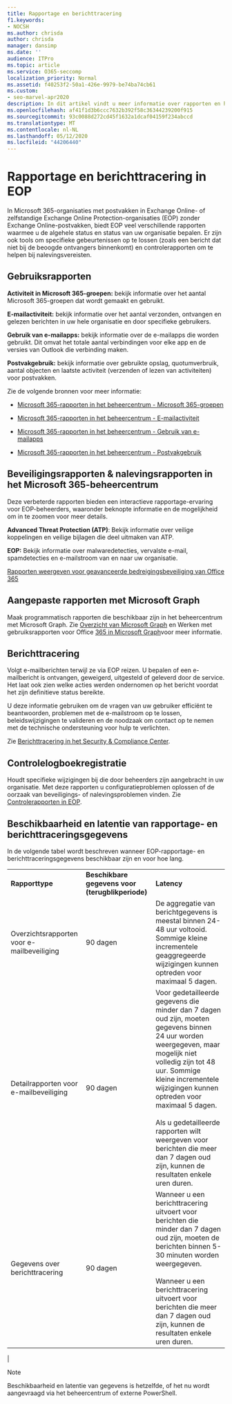 ```yaml
---
title: Rapportage en berichttracering
f1.keywords:
- NOCSH
ms.author: chrisda
author: chrisda
manager: dansimp
ms.date: ''
audience: ITPro
ms.topic: article
ms.service: O365-seccomp
localization_priority: Normal
ms.assetid: f40253f2-50a1-426e-9979-be74ba74cb61
ms.custom:
- seo-marvel-apr2020
description: In dit artikel vindt u meer informatie over rapporten en hulpprogramma's voor probleemoplossing die beschikbaar zijn voor EOP-beheerders (Microsoft Exchange Online Protection).
ms.openlocfilehash: af41f1d3b6ccc7632b392f58c36344239200f915
ms.sourcegitcommit: 93c0088d272cd45f1632a1dcaf04159f234abccd
ms.translationtype: MT
ms.contentlocale: nl-NL
ms.lasthandoff: 05/12/2020
ms.locfileid: "44206440"
---
```

# <a name="reporting-and-message-trace-in-eop"></a>Rapportage en berichttracering in EOP

In Microsoft 365-organisaties met postvakken in Exchange Online- of zelfstandige Exchange Online Protection-organisaties (EOP) zonder Exchange Online-postvakken, biedt EOP veel verschillende rapporten waarmee u de algehele status en status van uw organisatie bepalen. Er zijn ook tools om specifieke gebeurtenissen op te lossen (zoals een bericht dat niet bij de beoogde ontvangers binnenkomt) en controlerapporten om te helpen bij nalevingsvereisten.

## <a name="usage-reports"></a>Gebruiksrapporten

**Activiteit in Microsoft 365-groepen:** bekijk informatie over het aantal Microsoft 365-groepen dat wordt gemaakt en gebruikt.

**E-mailactiviteit:** bekijk informatie over het aantal verzonden, ontvangen en gelezen berichten in uw hele organisatie en door specifieke gebruikers.

**Gebruik van e-mailapps:** bekijk informatie over de e-mailapps die worden gebruikt. Dit omvat het totale aantal verbindingen voor elke app en de versies van Outlook die verbinding maken.

**Postvakgebruik:** bekijk informatie over gebruikte opslag, quotumverbruik, aantal objecten en laatste activiteit (verzenden of lezen van activiteiten) voor postvakken.

Zie de volgende bronnen voor meer informatie:

- [Microsoft 365-rapporten in het beheercentrum - Microsoft 365-groepen](https://docs.microsoft.com/office365/admin/activity-reports/office-365-groups)

- [Microsoft 365-rapporten in het beheercentrum - E-mailactiviteit](https://docs.microsoft.com/office365/admin/activity-reports/email-activity)

- [Microsoft 365-rapporten in het beheercentrum - Gebruik van e-mailapps](https://docs.microsoft.com/office365/admin/activity-reports/email-apps-usage)

- [Microsoft 365-rapporten in het beheercentrum - Postvakgebruik](https://docs.microsoft.com/office365/admin/activity-reports/mailbox-usage)

## <a name="security--compliance-reports-in-the-microsoft-365-admin-center"></a>Beveiligingsrapporten & nalevingsrapporten in het Microsoft 365-beheercentrum

Deze verbeterde rapporten bieden een interactieve rapportage-ervaring voor EOP-beheerders, waaronder beknopte informatie en de mogelijkheid om in te zoomen voor meer details.

**Advanced Threat Protection (ATP)**: Bekijk informatie over veilige koppelingen en veilige bijlagen die deel uitmaken van ATP.

**EOP:** Bekijk informatie over malwaredetecties, vervalste e-mail, spamdetecties en e-mailstroom van en naar uw organisatie.

[Rapporten weergeven voor geavanceerde bedreigingsbeveiliging van Office 365](view-reports-for-atp.md)

## <a name="custom-reports-using-microsoft-graph"></a>Aangepaste rapporten met Microsoft Graph

Maak programmatisch rapporten die beschikbaar zijn in het beheercentrum met Microsoft Graph. Zie [Overzicht van Microsoft Graph](https://docs.microsoft.com/graph/overview) en Werken met gebruiksrapporten voor Office [365 in Microsoft Graph](https://docs.microsoft.com/graph/api/resources/report)voor meer informatie.

## <a name="message-trace"></a>Berichttracering

Volgt e-mailberichten terwijl ze via EOP reizen. U bepalen of een e-mailbericht is ontvangen, geweigerd, uitgesteld of geleverd door de service. Het laat ook zien welke acties werden ondernomen op het bericht voordat het zijn definitieve status bereikte.

U deze informatie gebruiken om de vragen van uw gebruiker efficiënt te beantwoorden, problemen met de e-mailstroom op te lossen, beleidswijzigingen te valideren en de noodzaak om contact op te nemen met de technische ondersteuning voor hulp te verlichten.

Zie [Berichttracering in het Security & Compliance Center](message-trace-scc.md).

## <a name="audit-logging"></a>Controlelogboekregistratie

Houdt specifieke wijzigingen bij die door beheerders zijn aangebracht in uw organisatie. Met deze rapporten u configuratieproblemen oplossen of de oorzaak van beveiligings- of nalevingsproblemen vinden. Zie [Controlerapporten in EOP](auditing-reports-in-eop.md).

## <a name="reporting-and-message-trace-data-availability-and-latency"></a>Beschikbaarheid en latentie van rapportage- en berichttraceringsgegevens

In de volgende tabel wordt beschreven wanneer EOP-rapportage- en berichttraceringsgegevens beschikbaar zijn en voor hoe lang.

||||
|:-----|:-----|:-----|
|**Rapporttype**|**Beschikbare gegevens voor (terugblikperiode)**|**Latency**|
|Overzichtsrapporten voor e-mailbeveiliging|90 dagen|De aggregatie van berichtgegevens is meestal binnen 24-48 uur voltooid. Sommige kleine incrementele geaggregeerde wijzigingen kunnen optreden voor maximaal 5 dagen.|
|Detailrapporten voor e-mailbeveiliging|90 dagen|Voor gedetailleerde gegevens die minder dan 7 dagen oud zijn, moeten gegevens binnen 24 uur worden weergegeven, maar mogelijk niet volledig zijn tot 48 uur. Sommige kleine incrementele wijzigingen kunnen optreden voor maximaal 5 dagen. <br/><br/> Als u gedetailleerde rapporten wilt weergeven voor berichten die meer dan 7 dagen oud zijn, kunnen de resultaten enkele uren duren.|
|Gegevens over berichttracering|90 dagen|Wanneer u een berichttracering uitvoert voor berichten die minder dan 7 dagen oud zijn, moeten de berichten binnen 5-30 minuten worden weergegeven.<br/><br/> Wanneer u een berichttracering uitvoert voor berichten die meer dan 7 dagen oud zijn, kunnen de resultaten enkele uren duren.|
|

> [!NOTE]
> Beschikbaarheid en latentie van gegevens is hetzelfde, of het nu wordt aangevraagd via het beheercentrum of externe PowerShell.
